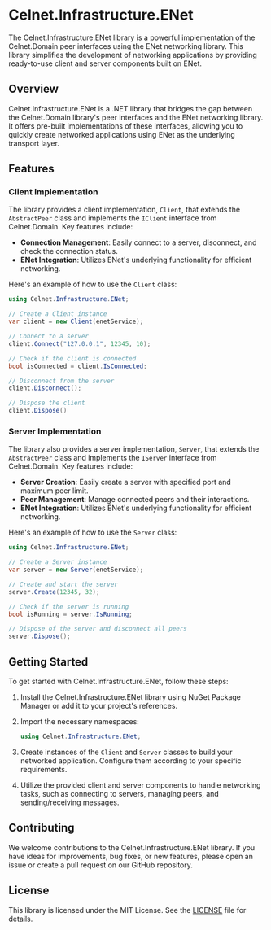 # Celnet.Infrastructure.ENet

The Celnet.Infrastructure.ENet library is a powerful implementation of the Celnet.Domain peer interfaces using the ENet networking library.
This library simplifies the development of networking applications by providing ready-to-use client and server components built on ENet.

## Overview

Celnet.Infrastructure.ENet is a .NET library that bridges the gap between the Celnet.Domain library's peer interfaces and the ENet networking library.
It offers pre-built implementations of these interfaces, allowing you to quickly create networked applications using ENet as the underlying transport layer.

## Features

### Client Implementation

The library provides a client implementation, `Client`, that extends the `AbstractPeer` class and implements the `IClient` interface from Celnet.Domain. Key features include:

- **Connection Management**: Easily connect to a server, disconnect, and check the connection status.
- **ENet Integration**: Utilizes ENet's underlying functionality for efficient networking.

Here's an example of how to use the `Client` class:

```csharp
using Celnet.Infrastructure.ENet;

// Create a Client instance
var client = new Client(enetService);

// Connect to a server
client.Connect("127.0.0.1", 12345, 10);

// Check if the client is connected
bool isConnected = client.IsConnected;

// Disconnect from the server
client.Disconnect();

// Dispose the client
client.Dispose()
```

### Server Implementation

The library also provides a server implementation, `Server`, that extends the `AbstractPeer` class and implements the `IServer` interface from Celnet.Domain. Key features include:

- **Server Creation**: Easily create a server with specified port and maximum peer limit.
- **Peer Management**: Manage connected peers and their interactions.
- **ENet Integration**: Utilizes ENet's underlying functionality for efficient networking.

Here's an example of how to use the `Server` class:

```csharp
using Celnet.Infrastructure.ENet;

// Create a Server instance
var server = new Server(enetService);

// Create and start the server
server.Create(12345, 32);

// Check if the server is running
bool isRunning = server.IsRunning;

// Dispose of the server and disconnect all peers
server.Dispose();
```

## Getting Started

To get started with Celnet.Infrastructure.ENet, follow these steps:

1. Install the Celnet.Infrastructure.ENet library using NuGet Package Manager or add it to your project's references.

2. Import the necessary namespaces:
   
   ```csharp
   using Celnet.Infrastructure.ENet;
   ```

3. Create instances of the `Client` and `Server` classes to build your networked application. Configure them according to your specific requirements.

4. Utilize the provided client and server components to handle networking tasks, such as connecting to servers, managing peers, and sending/receiving messages.

## Contributing

We welcome contributions to the Celnet.Infrastructure.ENet library. If you have ideas for improvements, bug fixes, or new features, please open an issue or create a pull request on our GitHub repository.

## License

This library is licensed under the MIT License. See the [LICENSE](https://github.com/yourusername/celnet-enet/blob/main/LICENSE) file for details.
